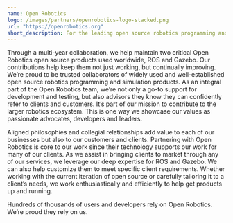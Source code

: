 ```yaml
---
name: Open Robotics
logo: /images/partners/openrobotics-logo-stacked.png
url: "https://openrobotics.org"
short_description: For the leading open source robotics programming and simulation software in the world, we are a trusted development partner and consulting collaborator.
---
```


Through a multi-year collaboration, we help maintain two critical Open Robotics open source products used worldwide, ROS and Gazebo. Our contributions help keep them not just working, but continually improving. We’re proud to be trusted collaborators of widely used and well-established open source robotics programming and simulation products. As an integral part of the Open Robotics team, we’re not only a go-to support for development and testing, but also advisors they know they can confidently refer to clients and customers. It’s part of our mission to contribute to the larger robotics ecosystem. This is one way we showcase our values as passionate advocates, developers and leaders.

Aligned philosophies and collegial relationships add value to each of our businesses but also to our customers and clients. Partnering with Open Robotics is core to our work since their technology supports our work for many of our clients. As we assist in bringing clients to market through any of our services, we leverage our deep expertise for ROS and Gazebo. We can also help customize them to meet specific client requirements. Whether working with the current iteration of open source or carefully tailoring it to a client’s needs, we work enthusiastically and efficiently to help get products up and running.

Hundreds of thousands of users and developers rely on Open Robotics. We’re proud they rely on us.
